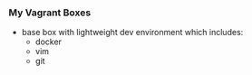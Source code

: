 ### My Vagrant Boxes

* base box with lightweight dev environment which includes:
  * docker
  * vim
  * git
